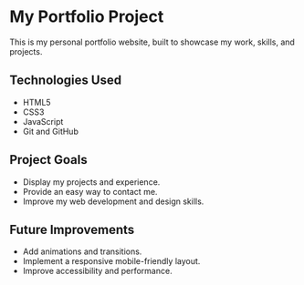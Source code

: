 # My Portfolio Project

This is my personal portfolio website, built to showcase my work, skills, and projects.

## Technologies Used
- HTML5
- CSS3
- JavaScript
- Git and GitHub

## Project Goals
- Display my projects and experience.
- Provide an easy way to contact me.
- Improve my web development and design skills.

## Future Improvements
- Add animations and transitions.
- Implement a responsive mobile-friendly layout.
- Improve accessibility and performance.